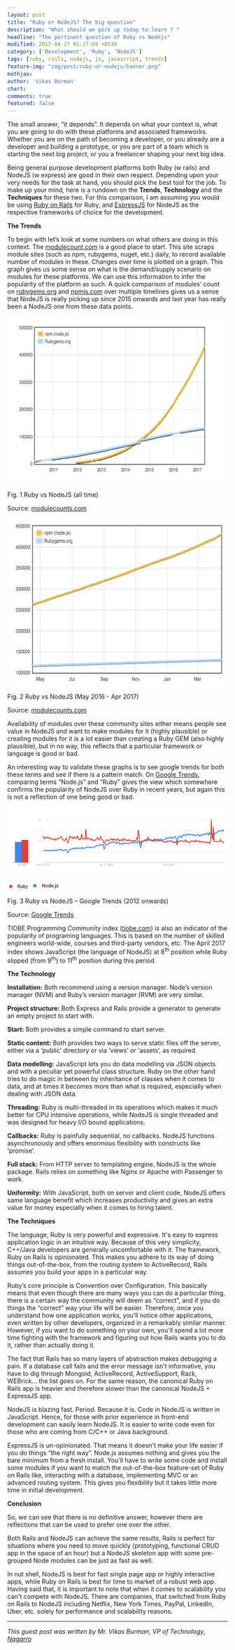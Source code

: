 ```yaml
---
layout: post
title: "Ruby or NodeJS? The big question"
description: "What should we pick up today to learn ? "
headline: "The pertinent question of Ruby vs Nodejs"
modified: 2017-04-27 01:17:09 +0530
category: ['Development', 'Ruby', 'NodeJS']
tags: [ruby, rails, nodejs, js, javascript, trends]
feature-img: "img/post/ruby-or-nodejs/banner.png"
mathjax:
author: 'Vikas Burman'
chart: 
comments: true
featured: false
---
```

The small answer, “it depends”. It depends on what your context is, what
you are going to do with these platforms and associated frameworks.
Whether you are on the path of becoming a developer, or you already are
a developer and building a prototype, or you are part of a team which is
starting the next big project, or you a freelancer shaping your next big
idea.

Being general purpose development platforms both Ruby (w rails) and
NodeJS (w express) are good in their own respect. Depending upon your
very needs for the task at hand, you should pick the best tool for the
job. To make up your mind, here is a rundown on the **Trends**,
**Technology** and the **Techniques** for these two. For this
comparison, I am assuming you would be using [Ruby on
Rails](http://rubyonrails.org/) for Ruby, and
[ExpressJS](https://expressjs.com/) for NodeJS as the respective
frameworks of choice for the development.

**The Trends**

To begin with let’s look at some numbers on what others are doing in
this context. The [modulecount.com](http://www.modulecounts.com/) is a
good place to start. This site scraps module sites (such as npm,
rubygems, nuget, etc.) daily, to record available number of modules in
these. Changes over time is plotted on a graph. This graph gives us some
sense on what is the demand/supply scenario on modules for these
platforms. We can use this information to infer the popularity of the
platform as such. A quick comparison of modules’ count on
[rubygems.org](https://rubygems.org/) and
[npmjs.com](https://www.npmjs.com/) over multiple timelines gives us a
sense that NodeJS is really picking up since 2015 onwards and last year
has really been a NodeJS one from these data points.

<img src="img/post/ruby-or-nodejs/node-ruby-modules.png" width="601" height="382" />

Fig. 1 Ruby vs NodeJS (all time)

Source: [modulecounts.com](http://www.modulecounts.com/)

<img src="img/post/ruby-or-nodejs/image1.tiff" width="601" height="382" />

Fig. 2 Ruby vs NodeJS (May 2016 - Apr 2017)

Source: [modulecounts.com](http://www.modulecounts.com/)

Availability of modules over these community sites either means people
see value in NodeJS and want to make modules for it (highly plausible)
or creating modules for it is a lot easier than creating a Ruby GEM
(also highly plausible), but in no way, this reflects that a particular
framework or language is good or bad.

An interesting way to validate these graphs is to see google trends for
both these terms and see if there is a pattern match. On [Google
Trends](https://trends.google.com/trends/), comparing terms “Node.js”
and “Ruby” gives the view which somewhere confirms the popularity of
NodeJS over Ruby in recent years, but again this is not a reflection of
one being good or bad.

<img src="img/post/ruby-or-nodejs/image2.tiff" width="601" height="151" />

<img src="img/post/ruby-or-nodejs/image3.png" width="53" height="17" /><img src="img/post/ruby-or-nodejs/image4.png" width="72" height="22" />

Fig. 3 Ruby vs NodeJS – Google Trends (2012 onwards)

Source: [Google Trends](https://trends.google.com/trends/)

TIOBE Programming Community index
([tiobe.com](https://www.tiobe.com/tiobe-index/)) is also an indicator
of the popularity of programing languages. This is based on the number
of skilled engineers world-wide, courses and third-party vendors, etc.
The April 2017 index shows JavaScript (the language of NodeJS) at
8<sup>th</sup> position while Ruby slipped (from 9<sup>th</sup>) to
11<sup>th</sup> position during this period.

**The Technology**

**Installation:** Both recommend using a version manager. Node’s version
manager (NVM) and Ruby’s version manager (RVM) are very similar.

**Project structure:** Both Express and Rails provide a generator to
generate an empty project to start with.

**Start:** Both provides a simple command to start server.

**Static content:** Both provides two ways to serve static files off the
server, either via a ‘public’ directory or via ‘views’ or ‘assets’, as
required.

**Data modelling:** JavaScript lets you do data modelling via JSON
objects and with a peculiar yet powerful class structure. Ruby on the
other hand tries to do magic in between by inheritance of classes when
it comes to data, and at times it becomes more than what is required,
especially when dealing with JSON data.

**Threading:** Ruby is multi-threaded in its operations which makes it
much better for CPU intensive operations, while NodeJS is single
threaded and was designed for heavy I/O bound applications.

**Callbacks:** Ruby is painfully sequential, no callbacks. NodeJS
functions asynchronously and offers enormous flexibility with constructs
like ‘promise’.

**Full stack:** From HTTP server to templating engine, NodeJS is the
whole package. Rails relies on something like Nginx or Apache with
Passenger to work.

**Uniformity:** With JavaScript, both on server and client code, NodeJS
offers same language benefit which increases productivity and gives an
extra value for money especially when it comes to hiring talent.

**The Techniques**

The language, Ruby is very powerful and expressive. It's easy to express
application logic in an intuitive way. Because of this very simplicity,
C++/Java developers are generally uncomfortable with it. The framework,
Ruby on Rails is opinionated. This makes you adhere to its way of doing
things out-of-the-box, from the routing system to ActiveRecord, Rails
assumes you build your apps in a particular way.

Ruby’s core principle is Convention over Configuration. This basically
means that even though there are many ways you can do a particular
thing, there is a certain way the community will deem as “correct”, and
if you do things the “correct” way your life will be easier. Therefore,
once you understand how one application works, you’ll notice other
applications, even written by other developers, organized in a
remarkably similar manner. However, if you want to do something on your
own, you'll spend a lot more time fighting with the framework and
figuring out how Rails wants you to do it, rather than actually doing
it.

The fact that Rails has so many layers of abstraction makes debugging a
pain. If a database call fails and the error message isn't informative,
you have to dig through Mongoid, ActiveRecord, ActiveSupport, Rack,
WEBrick... the list goes on. For the same reason, the canonical Ruby on
Rails app is heavier and therefore slower than the canonical NodeJS +
ExpressJS app.

NodeJS is blazing fast. Period. Because it is. Code in NodeJS is written
in JavaScript. Hence, for those with prior experience in front-end
development can easily learn NodeJS. It is easier to write code even for
those who are coming from C/C++ or Java background.

ExpressJS is un-opinionated. That means it doesn’t make your life easier
if you do things “the right way”. Node.js assumes nothing and gives you
the bare minimum from a fresh install. You'll have to write some code
and install some modules if you want to match the out-of-the-box
feature-set of Ruby on Rails like, interacting with a database,
implementing MVC or an advanced routing system. This gives you
flexibility but it takes little more time in initial development.

**Conclusion**

So, we can see that there is no definitive answer, however there are
reflections that can be used to prefer one over the other.

Both Rails and NodeJS can achieve the same results, Rails is perfect for
situations where you need to move quickly (prototyping, functional CRUD
app in the space of an hour) but a NodeJS skeleton app with some
pre-grouped Node modules can be just as fast as well.

In nut shell, NodeJS is best for fast single page app or highly
interactive apps, while Ruby on Rails is best for time to market of a
robust web app. Having said that, it is important to note that when it
comes to scalability you can't compete with NodeJS. There are companies,
that switched from Ruby on Rails to NodeJS including Netflix, New York
Times, PayPal, LinkedIn, Uber, etc. solely for performance and
scalability reasons.

----
_This guest post was written by Mr. Vikas Burman, VP of Technology, [Nagarro](http://nagarro.com)_

